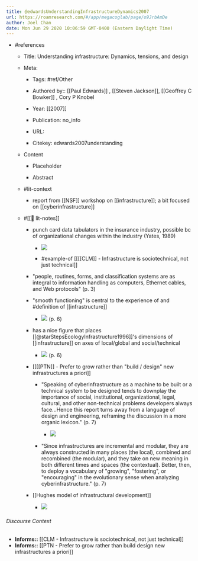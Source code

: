 ```yaml
---
title: @edwardsUnderstandingInfrastructureDynamics2007
url: https://roamresearch.com/#/app/megacoglab/page/o9JrbAmDe
author: Joel Chan
date: Mon Jun 29 2020 10:06:59 GMT-0400 (Eastern Daylight Time)
---
```


- #references

    - Title: Understanding infrastructure: Dynamics, tensions, and design

    - Meta:

        - Tags: #ref/Other

        - Authored by::  [[Paul Edwards]] ,  [[Steven Jackson]], [[Geoffrey C Bowker]] ,  Cory P Knobel

        - Year: [[2007]]

        - Publication: no_info

        - URL:

        - Citekey: edwards2007understanding

    - Content

        - Placeholder

        - Abstract

    - #lit-context

        - report from [[NSF]] workshop on [[infrastructure]]; a bit focused on [[cyberinfrastructure]]

    - #[[📝 lit-notes]]

        - punch card data tabulators in the insurance industry, possible bc of organizational changes within the industry (Yates, 1989)

            - ![](https://firebasestorage.googleapis.com/v0/b/firescript-577a2.appspot.com/o/imgs%2Fapp%2Fmegacoglab%2FbTm_p91ccY.png?alt=media&token=ce626ad6-b9f5-4cbd-a232-61a1c07e44ec)

            - #example-of [[[[CLM]] - Infrastructure is sociotechnical, not just technical]]

        - "people, routines, forms, and classification systems are as integral to information handling as computers, Ethernet cables, and Web protocols" (p. 3)

        - "smooth functioning" is central to the experience of and #definition of [[infrastructure]]

            - ![](https://firebasestorage.googleapis.com/v0/b/firescript-577a2.appspot.com/o/imgs%2Fapp%2Fmegacoglab%2F1eqgPhllzH.png?alt=media&token=9acdb514-9d22-4197-8fcd-ce222cbef2fe) (p. 6)

        - has a nice figure that places [[@starStepsEcologyInfrastructure1996]]'s dimensions of [[infrastructure]] on axes of local/global and social/technical

            - ![](https://firebasestorage.googleapis.com/v0/b/firescript-577a2.appspot.com/o/imgs%2Fapp%2Fmegacoglab%2F5ppt7vdS03.png?alt=media&token=9fae9aa5-cf16-421f-923b-b05e09367166) (p. 6)

        - [[[[PTN]] - Prefer to grow rather than "build / design" new infrastructures a priori]]

            - "Speaking of cyberinfrastructure as a machine to be built or a technical system to be designed tends to downplay the importance of social, institutional, organizational, legal, cultural, and other non-technical problems developers always face...Hence this report turns away from a language of design and engineering, reframing the discussion in a more organic lexicon." (p. 7)

                - ![](https://firebasestorage.googleapis.com/v0/b/firescript-577a2.appspot.com/o/imgs%2Fapp%2Fmegacoglab%2FigGulc_cco.png?alt=media&token=cd7b9850-58a9-4d00-a3a6-0773d9642985)

            - "Since infrastructures are incremental and modular, they are always constructed in many places (the local), combined and recombined (the modular), and they take on new meaning in both different times and spaces (the contextual). Better, then, to deploy a vocabulary of "growing", "fostering", or "encouraging" in the evolutionary sense when analyzing cyberinfrastructure." (p. 7)

        - [[Hughes model of infrastructural development]]

            - ![](https://firebasestorage.googleapis.com/v0/b/firescript-577a2.appspot.com/o/imgs%2Fapp%2Fmegacoglab%2F-doNGVQpLS.png?alt=media&token=e609c932-4730-4ad3-8678-7b6c3fd22b53)

###### Discourse Context

- **Informs::** [[CLM - Infrastructure is sociotechnical, not just technical]]
- **Informs::** [[PTN - Prefer to grow rather than build  design new infrastructures a priori]]
